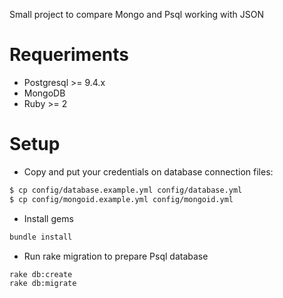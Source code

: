 Small project to compare Mongo and Psql working with JSON

# Requeriments
* Postgresql >= 9.4.x
* MongoDB
* Ruby >= 2

# Setup
* Copy and put your credentials on database connection files:
```sh
$ cp config/database.example.yml config/database.yml
$ cp config/mongoid.example.yml config/mongoid.yml
```
* Install gems
```sh
bundle install
```
* Run rake migration to prepare Psql database
```sh
rake db:create
rake db:migrate
```
